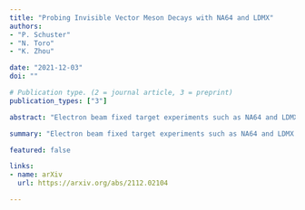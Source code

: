 ```yaml
---
title: "Probing Invisible Vector Meson Decays with NA64 and LDMX"
authors:
- "P. Schuster"
- "N. Toro"
- "K. Zhou"

date: "2021-12-03"
doi: ""

# Publication type. (2 = journal article, 3 = preprint)
publication_types: ["3"]

abstract: "Electron beam fixed target experiments such as NA64 and LDMX use missing energy-momentum to detect the production of dark matter and other long-lived states. The most studied production mechanism is dark Bremsstrahlung through a vector mediator. In this work, we explore a complementary source of missing energy-momentum signals: Bremsstrahlung photons can convert to hard vector mesons in exclusive photoproduction processes, which then decay to dark matter or other invisible particles, such as neutrinos. We find that existing NA64 data can improve the leading constraints on invisible light vector meson decays, while a future run of LDMX could improve them by up to $5$ orders of magnitude. For the examples of a dark photon and a $U(1)\\_B$ gauge boson mediator, accounting for meson decays substantially enhances these experiments' sensitivity, especially to thermal relic dark matter of mass $m_\\chi \\gtrsim 0.1 \\ \\mathrm{GeV}$."

summary: "Electron beam fixed target experiments such as NA64 and LDMX can improve constraints on invisible light vector meson decays by $5$ orders of magnitude, enhancing their sensitivity to dark matter of mass $m_\\chi \\gtrsim 0.1 \\ \\mathrm{GeV}$."

featured: false

links:
- name: arXiv
  url: https://arxiv.org/abs/2112.02104

---
```

